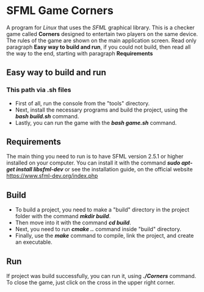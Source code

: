 
# SFML Game Corners
  
  A program for _Linux_ that uses the _SFML_ graphical library. This is a checker game called **Corners** designed to entertain two players on the same device. The rules of the game are shown on the main application screen. Read only paragraph **Easy way to build and run**, if you could not build, then read all the way to the end, starting with paragraph **Requirements**
  
##  Easy way to build and run

###  This path via .sh files
  - First of all, run the console from the "tools" directory.
  - Next, install the necessary programs and build the project, using the ***bash build.sh*** command.
  - Lastly, you can run the game with the ***bash game.sh*** command.

##  Requirements
  
  The main thing you need to run is to have SFML version 2.5.1 or higher installed on your computer. You can install it with the command
  ***sudo apt-get install libsfml-dev*** or see the installation guide, on the official website https://www.sfml-dev.org/index.php
  
##  Build

  - To build a project, you need to make a "build" directory in the project folder with the command ***mkdir build***.
  - Then move into it with the command ***cd build***.
  - Next, you need to run ***cmake ..*** command inside "build" directory.
  - Finally, use the ***make*** command to compile, link the project, and create an executable.
  
##  Run
  
  If project was build successfully, you can run it, using ***./Corners*** command. To close the game, just click on the cross in the upper right corner.
